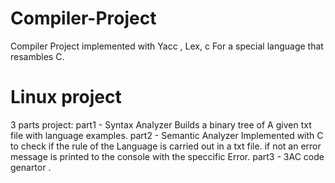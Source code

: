 # Compiler-Project
Compiler Project implemented with Yacc , Lex, c For a special language that resambles C.
# Linux project
3 parts project:
part1 - Syntax Analyzer Builds a binary tree of A given txt file with language examples.
part2 - Semantic Analyzer Implemented with C to check if the rule of the Language is carried out in a txt file.
if not an error message is printed to the console with the speccific Error.
part3 - 3AC code genartor .
